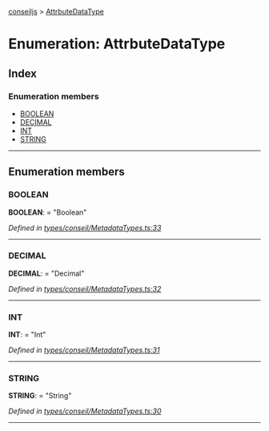 [conseiljs](../README.md) > [AttrbuteDataType](../enums/attrbutedatatype.md)

# Enumeration: AttrbuteDataType

## Index

### Enumeration members

* [BOOLEAN](attrbutedatatype.md#boolean)
* [DECIMAL](attrbutedatatype.md#decimal)
* [INT](attrbutedatatype.md#int)
* [STRING](attrbutedatatype.md#string)

---

## Enumeration members

<a id="boolean"></a>

###  BOOLEAN

**BOOLEAN**:  = "Boolean"

*Defined in [types/conseil/MetadataTypes.ts:33](https://github.com/Cryptonomic/ConseilJS/blob/688e74f/src/types/conseil/MetadataTypes.ts#L33)*

___
<a id="decimal"></a>

###  DECIMAL

**DECIMAL**:  = "Decimal"

*Defined in [types/conseil/MetadataTypes.ts:32](https://github.com/Cryptonomic/ConseilJS/blob/688e74f/src/types/conseil/MetadataTypes.ts#L32)*

___
<a id="int"></a>

###  INT

**INT**:  = "Int"

*Defined in [types/conseil/MetadataTypes.ts:31](https://github.com/Cryptonomic/ConseilJS/blob/688e74f/src/types/conseil/MetadataTypes.ts#L31)*

___
<a id="string"></a>

###  STRING

**STRING**:  = "String"

*Defined in [types/conseil/MetadataTypes.ts:30](https://github.com/Cryptonomic/ConseilJS/blob/688e74f/src/types/conseil/MetadataTypes.ts#L30)*

___

